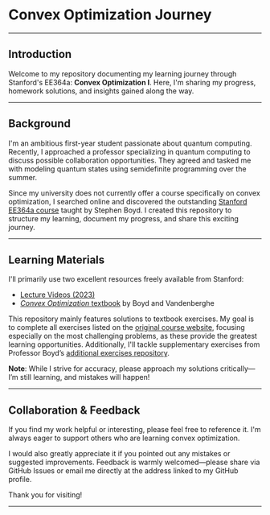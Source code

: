 # Convex Optimization Journey

---

## Introduction

Welcome to my repository documenting my learning journey through Stanford's EE364a: **Convex Optimization I**. Here, I'm sharing my progress, homework solutions, and insights gained along the way.

---

## Background

I'm an ambitious first-year student passionate about quantum computing. Recently, I approached a professor specializing in quantum computing to discuss possible collaboration opportunities. They agreed and tasked me with modeling quantum states using semidefinite programming over the summer.

Since my university does not currently offer a course specifically on convex optimization, I searched online and discovered the outstanding [Stanford EE364a course](https://stanford.edu/class/ee364a/) taught by Stephen Boyd. I created this repository to structure my learning, document my progress, and share this exciting journey.

---

## Learning Materials

I'll primarily use two excellent resources freely available from Stanford:

- [Lecture Videos (2023)](https://www.youtube.com/playlist?list=PLoROMvodv4rMJqxxviPa4AmDClvcbHi6h)
- [*Convex Optimization* textbook](https://web.stanford.edu/~boyd/cvxbook/) by Boyd and Vandenberghe

This repository mainly features solutions to textbook exercises. My goal is to complete all exercises listed on the [original course website](https://see.stanford.edu/Course/EE364A), focusing especially on the most challenging problems, as these provide the greatest learning opportunities. Additionally, I'll tackle supplementary exercises from Professor Boyd’s [additional exercises repository](https://github.com/cvxgrp/cvxbook_additional_exercises/blob/main/additional_exercises.pdf).

**Note**: While I strive for accuracy, please approach my solutions critically—I’m still learning, and mistakes will happen!

---

## Collaboration & Feedback

If you find my work helpful or interesting, please feel free to reference it. I'm always eager to support others who are learning convex optimization.

I would also greatly appreciate it if you pointed out any mistakes or suggested improvements. Feedback is warmly welcomed—please share via GitHub Issues or email me directly at the address linked to my GitHub profile.

Thank you for visiting!

---  
